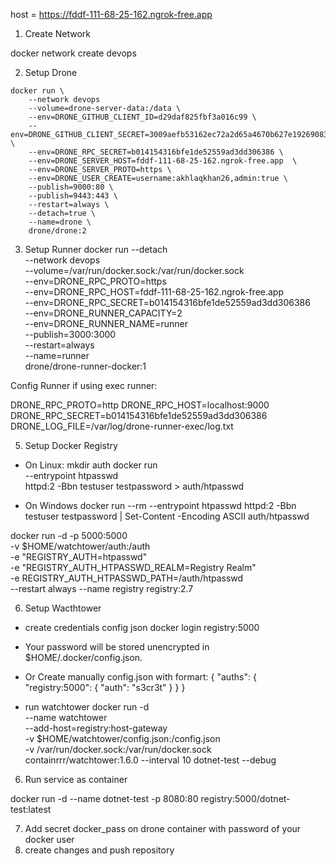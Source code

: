 host =  https://fddf-111-68-25-162.ngrok-free.app

1. Create Network

docker network create devops

2. Setup Drone
```
docker run \     
    --network devops 
    --volume=drone-server-data:/data \
    --env=DRONE_GITHUB_CLIENT_ID=d29daf825fbf3a016c99 \
    --env=DRONE_GITHUB_CLIENT_SECRET=3009aefb53162ec72a2d65a4670b627e19269083 \
    --env=DRONE_RPC_SECRET=b014154316bfe1de52559ad3dd306386 \
    --env=DRONE_SERVER_HOST=fddf-111-68-25-162.ngrok-free.app  \
    --env=DRONE_SERVER_PROTO=https \
    --env=DRONE_USER_CREATE=username:akhlaqkhan26,admin:true \
    --publish=9000:80 \
    --publish=9443:443 \
    --restart=always \
    --detach=true \
    --name=drone \
    drone/drone:2
```

3. Setup Runner
docker run --detach \
  --network devops \
  --volume=/var/run/docker.sock:/var/run/docker.sock \
  --env=DRONE_RPC_PROTO=https \
  --env=DRONE_RPC_HOST=fddf-111-68-25-162.ngrok-free.app \
  --env=DRONE_RPC_SECRET=b014154316bfe1de52559ad3dd306386 \
  --env=DRONE_RUNNER_CAPACITY=2 \
  --env=DRONE_RUNNER_NAME=runner \
  --publish=3000:3000 \
  --restart=always \
  --name=runner \
  drone/drone-runner-docker:1

Config Runner if using exec runner:

DRONE_RPC_PROTO=http
DRONE_RPC_HOST=localhost:9000
DRONE_RPC_SECRET=b014154316bfe1de52559ad3dd306386
DRONE_LOG_FILE=/var/log/drone-runner-exec/log.txt


5. Setup Docker Registry

- On Linux:
mkdir auth
docker run \
  --entrypoint htpasswd \
  httpd:2 -Bbn testuser testpassword > auth/htpasswd

- On Windows
docker run --rm --entrypoint htpasswd httpd:2 -Bbn testuser testpassword | Set-Content -Encoding ASCII auth/htpasswd


docker run -d -p 5000:5000 \
-v $HOME/watchtower/auth:/auth \
-e "REGISTRY_AUTH=htpasswd" \
-e "REGISTRY_AUTH_HTPASSWD_REALM=Registry Realm" \
-e REGISTRY_AUTH_HTPASSWD_PATH=/auth/htpasswd \
--restart always --name registry registry:2.7

6. Setup Wacthtower

- create credentials config json
    docker login registry:5000
- Your password will be stored unencrypted in $HOME/.docker/config.json.
- Or Create manually config.json with formart:
{
    "auths": {
            "registry:5000": {
                "auth": "s3cr3t"
            }
        }
}

- run watchtower
docker run -d \
--name watchtower \
--add-host=registry:host-gateway \
-v $HOME/watchtower/config.json:/config.json \
-v /var/run/docker.sock:/var/run/docker.sock containrrr/watchtower:1.6.0 --interval 10 dotnet-test --debug


6. Run service as container

 docker run -d --name dotnet-test -p 8080:80 registry:5000/dotnet-test:latest

7. Add secret docker_pass on drone container with password of your docker user
8. create changes and push repository


